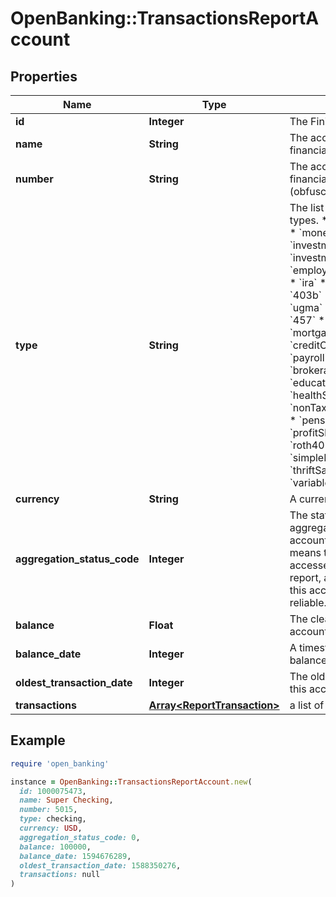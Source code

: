 # OpenBanking::TransactionsReportAccount

## Properties

| Name | Type | Description | Notes |
| ---- | ---- | ----------- | ----- |
| **id** | **Integer** | The Finicity account ID | [optional] |
| **name** | **String** | The account name from the financial institution. | [optional] |
| **number** | **String** | The account number from the financial institution (obfuscated) | [optional] |
| **type** | **String** | The list of supported account types. * &#x60;checking&#x60; * &#x60;savings&#x60; * &#x60;moneyMarket&#x60; * &#x60;cd&#x60; * &#x60;investment&#x60; * &#x60;investmentTaxDeferred&#x60; * &#x60;employeeStockPurchasePlan&#x60; * &#x60;ira&#x60; * &#x60;401k&#x60; * &#x60;roth&#x60; * &#x60;403b&#x60; * &#x60;529&#x60; * &#x60;rollover&#x60; * &#x60;ugma&#x60; * &#x60;utma&#x60; * &#x60;keogh&#x60; * &#x60;457&#x60; * &#x60;401a&#x60; * &#x60;unknown&#x60; * &#x60;mortgage&#x60; * &#x60;loan&#x60; * &#x60;creditCard&#x60; * &#x60;lineOfCredit&#x60; * &#x60;payroll&#x60; * &#x60;studentLoan&#x60; * &#x60;brokerageAccount&#x60; * &#x60;educationSavings&#x60; * &#x60;healthSavingsAccount&#x60; * &#x60;nonTaxableBrokerageAccount&#x60; * &#x60;pension&#x60; * &#x60;profitSharingPlan&#x60; * &#x60;roth401k&#x60; * &#x60;sepIRA&#x60; * &#x60;simpleIRA&#x60; * &#x60;thriftSavingsPlan&#x60; * &#x60;variableAnnuity&#x60; | [optional] |
| **currency** | **String** | A currency code for account | [optional] |
| **aggregation_status_code** | **Integer** | The status of the most recent aggregation attempt for this account. Note: non-zero means the account was not accessed successfully for this report, and additional fields for this account may not be reliable. | [optional] |
| **balance** | **Float** | The cleared balance of the account as-of &#x60;balanceDate&#x60; | [optional] |
| **balance_date** | **Integer** | A timestamp showing when the balance was captured | [optional] |
| **oldest_transaction_date** | **Integer** | The oldest transaction date of this account. | [optional] |
| **transactions** | [**Array&lt;ReportTransaction&gt;**](ReportTransaction.md) | a list of transaction records | [optional] |

## Example

```ruby
require 'open_banking'

instance = OpenBanking::TransactionsReportAccount.new(
  id: 1000075473,
  name: Super Checking,
  number: 5015,
  type: checking,
  currency: USD,
  aggregation_status_code: 0,
  balance: 100000,
  balance_date: 1594676289,
  oldest_transaction_date: 1588350276,
  transactions: null
)
```

